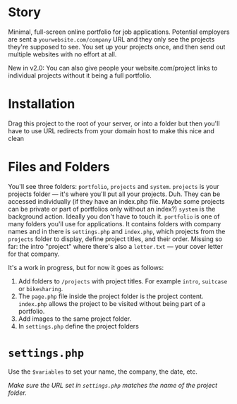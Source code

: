 # Story
Minimal, full-screen online portfolio for job applications. Potential employers are sent a `yourwebsite.com/company` URL and they only see the projects they're supposed to see. You set up your projects once, and then send out multiple websites with no effort at all.

New in v2.0:
You can also give people your website.com/project links to individual projects without it being a full portfolio.

# Installation
Drag this project to the root of your server, or into a folder but then you'll have to use URL redirects from your domain host to make this nice and clean

# Files and Folders
You'll see three folders: `portfolio`, `projects` and `system`.
`projects` is your projects folder — it's where you'll put all your projects. Duh. They can be accessed individually (if they have an index.php file. Maybe some projects can be private or part of portfolios only without an index?)
`system` is the background action. Ideally you don't have to touch it.
`portfolio` is one of many folders you'll use for applications. It contains folders with company names and in there is `settings.php` and `index.php`, which projects from the `projects` folder to display, define project titles, and their order. Missing so far: the intro "project" where there's also a `letter.txt` — your cover letter for that company.

It's a work in progress, but for now it goes as follows:
1. Add folders to `/projects` with project titles. For example `intro`, `suitcase` or `bikesharing`.
2. The `page.php` file inside the project folder is the project content. `index.php` allows the project to be visited without being part of a portfolio.
3. Add images to the same project folder.
4. In `settings.php` define the project folders

# `settings.php`
Use the `$variables` to set your name, the company, the date, etc.

*Make sure the URL set in `settings.php` matches the name of the project folder.*
